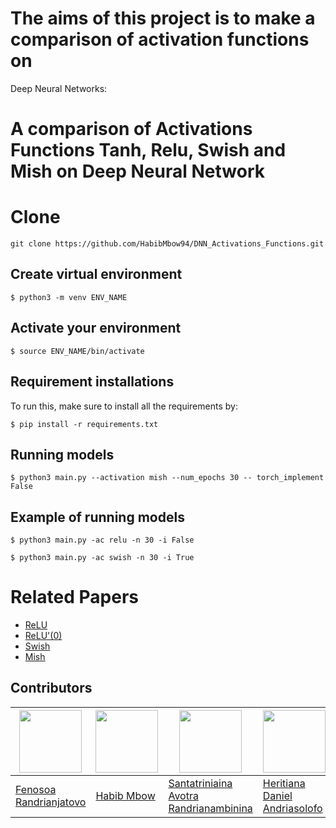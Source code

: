 # The aims of this project is to make a comparison of activation functions on
Deep Neural Networks:

# A comparison of Activations Functions  Tanh, Relu, Swish and Mish on Deep Neural Network

# Clone 

```
git clone https://github.com/HabibMbow94/DNN_Activations_Functions.git 
```
## Create virtual environment ##

```
$ python3 -m venv ENV_NAME
```
## Activate your environment ##

```
$ source ENV_NAME/bin/activate
```

## Requirement installations ##
To run this, make sure to install all the requirements by:

```
$ pip install -r requirements.txt 
```
## Running models  ##

```
$ python3 main.py --activation mish --num_epochs 30 -- torch_implement False  
```
## Example of running models ##
```
$ python3 main.py -ac relu -n 30 -i False  
```

```
$ python3 main.py -ac swish -n 30 -i True 
```


# Related Papers #


* <a href= 'https://arxiv.org/pdf/1803.08375.pdf'> ReLU </a>
* <a href= 'https://hal.archives-ouvertes.fr/hal-03265059v2/document '> ReLU'(0) </a>
* <a href= 'https://en.wikipedia.org/wiki/Swish_function '> Swish  </a>
* <a href= 'https://www.bmvc2020-conference.com/assets/papers/0928.pdf'> Mish</a>






## Contributors
<img src="https://avatars.githubusercontent.com/u/98966847?v=4" width="100" height="100"> | <img src="https://avatars.githubusercontent.com/u/72751041?v=4" width="100" height="100"> | <img src="https://avatars.githubusercontent.com/u/98966969?v=4" width="100" height="100"> | <img src="https://avatars.githubusercontent.com/u/99017712?v=4" width="100" height="100">
------|-----|------|------
[Fenosoa Randrianjatovo](https://github.com/FenosoaRandrianjatovo) | [Habib Mbow](https://github.com/HabibMbow94) | [Santatriniaina Avotra Randrianambinina](https://github.com/AvotraRan) | [Heritiana Daniel Andriasolofo](https://github.com/heritiana-aimsammi-sn2022)
 
